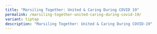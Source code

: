 ```yaml
---
title: "Marsiling Together: United & Caring During COVID 19"
permalink: /marsiling-together-united-caring-during-covid-19/
variant: tiptap
description: "Marsiling Together: United & Caring During COVID-19"
---
```

